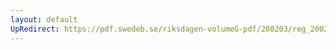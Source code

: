 ```yaml
---
layout: default
UpRedirect: https://pdf.swedeb.se/riksdagen-volumeG-pdf/200203/reg_200203/reg_200203_0140.pdf
---
```

